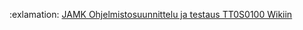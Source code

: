 :exlamation: [JAMK Ohjelmistosuunnittelu ja testaus TT0S0100 Wikiin](https://github.com/JAMK-IT/TT0S0100-software-desing-and-testing/wiki)
